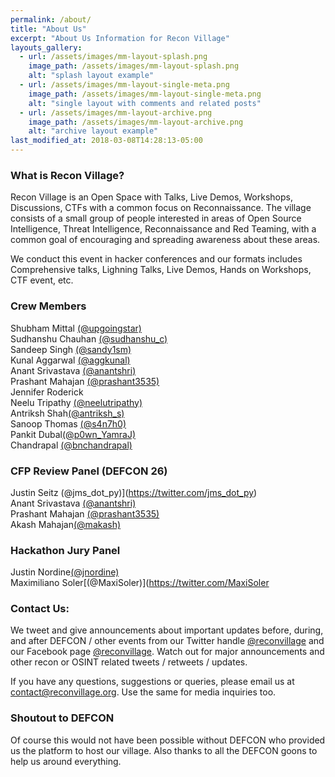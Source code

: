```yaml
---
permalink: /about/
title: "About Us"
excerpt: "About Us Information for Recon Village"
layouts_gallery:
  - url: /assets/images/mm-layout-splash.png
    image_path: /assets/images/mm-layout-splash.png
    alt: "splash layout example"
  - url: /assets/images/mm-layout-single-meta.png
    image_path: /assets/images/mm-layout-single-meta.png
    alt: "single layout with comments and related posts"
  - url: /assets/images/mm-layout-archive.png
    image_path: /assets/images/mm-layout-archive.png
    alt: "archive layout example"
last_modified_at: 2018-03-08T14:28:13-05:00
---
```


### What is Recon Village?
Recon Village is an Open Space with Talks, Live Demos, Workshops, Discussions, CTFs with a common focus on Reconnaissance. The village consists of a small group of people interested in areas of Open Source Intelligence, Threat Intelligence, Reconnaissance and Red Teaming, with a common goal of encouraging and spreading awareness about these areas.

We conduct this event in hacker conferences and our formats includes Comprehensive talks, Lighning Talks, Live Demos, Hands on Workshops, CTF event, etc. 

### Crew Members
Shubham Mittal [(@upgoingstar)](https://twitter.com/upgoingstar)<br>
Sudhanshu Chauhan [(@sudhanshu_c)](https://twitter.com/sudhanshu_c)<br>
Sandeep Singh [(@sandy1sm)](https://twitter.com/sandy1sm)<br>
Kunal Aggarwal [(@aggkunal)](https://twitter.com/aggkunal)<br>
Anant Srivastava [(@anantshri)](https://twitter.com/anantshri)<br>
Prashant Mahajan [(@prashant3535)](https://twitter.com/prashant3535)<br>
Jennifer Roderick<br>
Neelu Tripathy [(@neelutripathy)](https://twitter.com/neelutripathy)<br>
Antriksh Shah[(@antriksh_s)](https://twitter.com/antriksh_s)<br>
Sanoop Thomas [(@s4n7h0)](https://twitter.com/s4n7h0)<br>
Pankit Dubal[(@p0wn_YamraJ)](https://twitter.com/p0wn_YamraJ)<br>
Chandrapal [(@bnchandrapal)](https://twitter.com/bnchandrapal)


### CFP Review Panel (DEFCON 26)
Justin Seitz (@jms_dot_py)](https://twitter.com/jms_dot_py)<br>
Anant Srivastava [(@anantshri)](https://twitter.com/anantshri)<br>
Prashant Mahajan [(@prashant3535)](https://twitter.com/prashant3535)<br>
Akash Mahajan[(@makash)](https://twitter.com/makash)


### Hackathon Jury Panel
Justin Nordine[(@jnordine)](https://twitter.com/jnordine)<br>
Maximiliano Soler[(@MaxiSoler)](https://twitter.com/MaxiSoler


### Contact Us:
We tweet and give announcements about important updates before, during, and after DEFCON / other events from our Twitter handle [@reconvillage](https://twitter.com/reconvillage) and our Facebook page [@reconvillage](https://facebook.com/reconvillage). Watch out for major announcements and other  recon or OSINT related tweets / retweets / updates.

If you have any questions, suggestions or queries, please email us at contact@reconvillage.org. Use the same for media inquiries too.

### Shoutout to DEFCON
Of course this would not have been possible without DEFCON who provided us the platform to host our village. Also thanks to all the DEFCON goons to help us around everything. 


